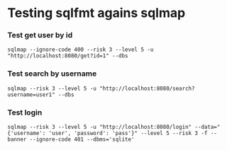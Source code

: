 # Testing sqlfmt agains sqlmap

### Test get user by id
```shell
sqlmap --ignore-code 400 --risk 3 --level 5 -u "http://localhost:8080/get?id=1" --dbs
```

### Test search by username
```shell
sqlmap --risk 3 --level 5 -u "http://localhost:8080/search?username=user1" --dbs
```

### Test login
```shell
sqlmap --risk 3 --level 5 -u "http://localhost:8080/login" --data="{'username': 'user', 'password': 'pass'}" --level 5 --risk 3 -f --banner --ignore-code 401 --dbms='sqlite'
```